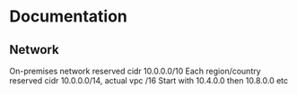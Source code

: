 # Documentation

## Network

On-premises network reserved cidr 10.0.0.0/10
Each region/country reserved cidr 10.0.0.0/14, actual vpc /16
Start with 10.4.0.0 then 10.8.0.0 etc
